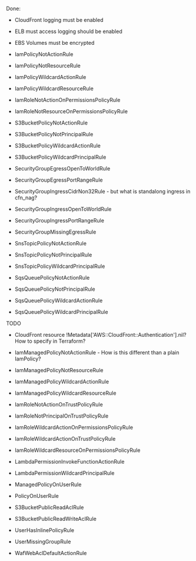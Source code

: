 

Done:
* CloudFront logging must be enabled

* ELB must access logging should be enabled

* EBS Volumes must be encrypted

* IamPolicyNotActionRule
* IamPolicyNotResourceRule
* IamPolicyWildcardActionRule
* IamPolicyWildcardResourceRule

* IamRoleNotActionOnPermissionsPolicyRule
* IamRoleNotResourceOnPermissionsPolicyRule

* S3BucketPolicyNotActionRule
* S3BucketPolicyNotPrincipalRule
* S3BucketPolicyWildcardActionRule
* S3BucketPolicyWildcardPrincipalRule

* SecurityGroupEgressOpenToWorldRule
* SecurityGroupEgressPortRangeRule
* SecurityGroupIngressCidrNon32Rule - but what is standalong ingress in cfn_nag?
* SecurityGroupIngressOpenToWorldRule
* SecurityGroupIngressPortRangeRule
* SecurityGroupMissingEgressRule

* SnsTopicPolicyNotActionRule
* SnsTopicPolicyNotPrincipalRule
* SnsTopicPolicyWildcardPrincipalRule

* SqsQueuePolicyNotActionRule
* SqsQueuePolicyNotPrincipalRule
* SqsQueuePolicyWildcardActionRule
* SqsQueuePolicyWildcardPrincipalRule

TODO
* CloudFront resource !Metadata['AWS::CloudFront::Authentication'].nil?  How to specify in Terraform?

* IamManagedPolicyNotActionRule  - How is this different than a plain IamPolicy?
* IamManagedPolicyNotResourceRule
* IamManagedPolicyWildcardActionRule
* IamManagedPolicyWildcardResourceRule

* IamRoleNotActionOnTrustPolicyRule
* IamRoleNotPrincipalOnTrustPolicyRule
* IamRoleWildcardActionOnPermissionsPolicyRule
* IamRoleWildcardActionOnTrustPolicyRule
* IamRoleWildcardResourceOnPermissionsPolicyRule

* LambdaPermissionInvokeFunctionActionRule
* LambdaPermissionWildcardPrincipalRule

* ManagedPolicyOnUserRule
* PolicyOnUserRule

* S3BucketPublicReadAclRule
* S3BucketPublicReadWriteAclRule


* UserHasInlinePolicyRule
* UserMissingGroupRule

* WafWebAclDefaultActionRule
